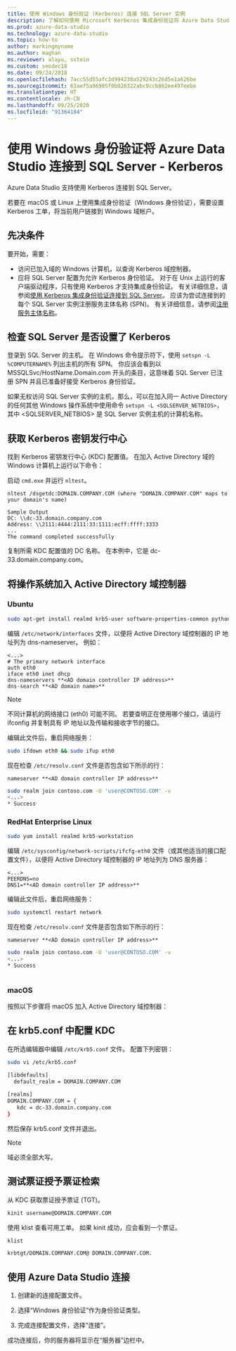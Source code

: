 ```yaml
---
title: 使用 Windows 身份验证 (Kerberos) 连接 SQL Server 实例
description: 了解如何使用 Microsoft Kerberos 集成身份验证将 Azure Data Studio 连接到 SQL Server 实例。
ms.prod: azure-data-studio
ms.technology: azure-data-studio
ms.topic: how-to
author: markingmyname
ms.author: maghan
ms.reviewer: alayu, sstein
ms.custom: seodec18
ms.date: 09/24/2018
ms.openlocfilehash: 7acc55d55afc3d994230a529243c26d5e1a626be
ms.sourcegitcommit: 63aef5a96905f0b026322abc9ccb862ee497eebe
ms.translationtype: HT
ms.contentlocale: zh-CN
ms.lasthandoff: 09/25/2020
ms.locfileid: "91364104"
---
```

# <a name="connect-azure-data-studio-to-sql-server-using-windows-authentication---kerberos"></a>使用 Windows 身份验证将 Azure Data Studio 连接到 SQL Server - Kerberos

Azure Data Studio 支持使用 Kerberos 连接到 SQL Server。

若要在 macOS 或 Linux 上使用集成身份验证（Windows 身份验证），需要设置 Kerberos 工单，将当前用户链接到 Windows 域帐户。

## <a name="prerequisites"></a>先决条件

要开始，需要：

- 访问已加入域的 Windows 计算机，以查询 Kerberos 域控制器。
- 应将 SQL Server 配置为允许 Kerberos 身份验证。 对于在 Unix 上运行的客户端驱动程序，只有使用 Kerberos 才支持集成身份验证。 有关详细信息，请参阅[使用 Kerberos 集成身份验证连接到 SQL Server](../connect/jdbc/using-kerberos-integrated-authentication-to-connect-to-sql-server.md)。 应该为尝试连接到的每个 SQL Server 实例注册服务主体名称 (SPN)。 有关详细信息，请参阅[注册服务主体名称](/previous-versions/sql/sql-server-2008-r2/ms191153(v=sql.105)#SPN%20Formats)。


## <a name="check-if-sql-server-has-a-kerberos-setup"></a>检查 SQL Server 是否设置了 Kerberos

登录到 SQL Server 的主机。 在 Windows 命令提示符下，使用 `setspn -L %COMPUTERNAME%` 列出主机的所有 SPN。 你应该会看到以 MSSQLSvc/HostName.Domain.com 开头的条目，这意味着 SQL Server 已注册 SPN 并且已准备好接受 Kerberos 身份验证。

如果无权访问 SQL Server 实例的主机，那么，可以在加入同一 Active Directory 的任何其他 Windows 操作系统中使用命令 `setspn -L <SQLSERVER_NETBIOS>`，其中 <SQLSERVER_NETBIOS> 是 SQL Server 实例主机的计算机名称。


## <a name="get-the-kerberos-key-distribution-center"></a>获取 Kerberos 密钥发行中心

找到 Kerberos 密钥发行中心 (KDC) 配置值。 在加入 Active Directory 域的 Windows 计算机上运行以下命令：

启动 `cmd.exe` 并运行 `nltest`。

```
nltest /dsgetdc:DOMAIN.COMPANY.COM (where "DOMAIN.COMPANY.COM" maps to your domain's name)

Sample Output
DC: \\dc-33.domain.company.com
Address: \\2111:4444:2111:33:1111:ecff:ffff:3333
...
The command completed successfully
```
复制所需 KDC 配置值的 DC 名称。 在本例中，它是 dc-33.domain.company.com。

## <a name="join-your-os-to-the-active-directory-domain-controller"></a>将操作系统加入 Active Directory 域控制器

### <a name="ubuntu"></a>Ubuntu
```bash
sudo apt-get install realmd krb5-user software-properties-common python-software-properties packagekit
```

编辑 `/etc/network/interfaces` 文件，以便将 Active Directory 域控制器的 IP 地址列为 dns-nameserver。 例如：

```/etc/network/interfaces
<...>
# The primary network interface
auth eth0
iface eth0 inet dhcp
dns-nameservers **<AD domain controller IP address>**
dns-search **<AD domain name>**
```

> [!NOTE]
> 不同计算机的网络接口 (eth0) 可能不同。 若要查明正在使用哪个接口，请运行 ifconfig 并复制具有 IP 地址以及传输和接收字节的接口。

编辑此文件后，重启网络服务：

```bash
sudo ifdown eth0 && sudo ifup eth0
```

现在检查 `/etc/resolv.conf` 文件是否包含如下所示的行：

```Code
nameserver **<AD domain controller IP address>**
```

```bash
sudo realm join contoso.com -U 'user@CONTOSO.COM' -v
<...>
* Success
```
   
### <a name="redhat-enterprise-linux"></a>RedHat Enterprise Linux
```bash
sudo yum install realmd krb5-workstation
```

编辑 `/etc/sysconfig/network-scripts/ifcfg-eth0` 文件（或其他适当的接口配置文件），以便将 Active Directory 域控制器的 IP 地址列为 DNS 服务器：

```/etc/sysconfig/network-scripts/ifcfg-eth0
<...>
PEERDNS=no
DNS1=**<AD domain controller IP address>**
```

编辑此文件后，重启网络服务：

```bash
sudo systemctl restart network
```

现在检查 `/etc/resolv.conf` 文件是否包含如下所示的行：  

```Code
nameserver **<AD domain controller IP address>**
```

```bash
sudo realm join contoso.com -U 'user@CONTOSO.COM' -v
<...>
* Success
   
```

### <a name="macos"></a>macOS

按照以下步骤将 macOS 加入 Active Directory 域控制器：

## <a name="configure-kdc-in-krb5conf"></a>在 krb5.conf 中配置 KDC

在所选编辑器中编辑 `/etc/krb5.conf` 文件。 配置下列密钥：

```bash
sudo vi /etc/krb5.conf

[libdefaults]
  default_realm = DOMAIN.COMPANY.COM
 
[realms]
DOMAIN.COMPANY.COM = {
   kdc = dc-33.domain.company.com
}
```

然后保存 krb5.conf 文件并退出。

> [!NOTE]
> 域必须全部大写。


## <a name="test-the-ticket-granting-ticket-retrieval"></a>测试票证授予票证检索

从 KDC 获取票证授予票证 (TGT)。

```bash
kinit username@DOMAIN.COMPANY.COM
```

使用 klist 查看可用工单。 如果 kinit 成功，应会看到一个票证。

```bash
klist

krbtgt/DOMAIN.COMPANY.COM@ DOMAIN.COMPANY.COM.
```

## <a name="connect-by-using-azure-data-studio"></a>使用 Azure Data Studio 连接

1. 创建新的连接配置文件。

1. 选择“Windows 身份验证”作为身份验证类型。

1. 完成连接配置文件，选择“连接”。

成功连接后，你的服务器将显示在“服务器”边栏中。
